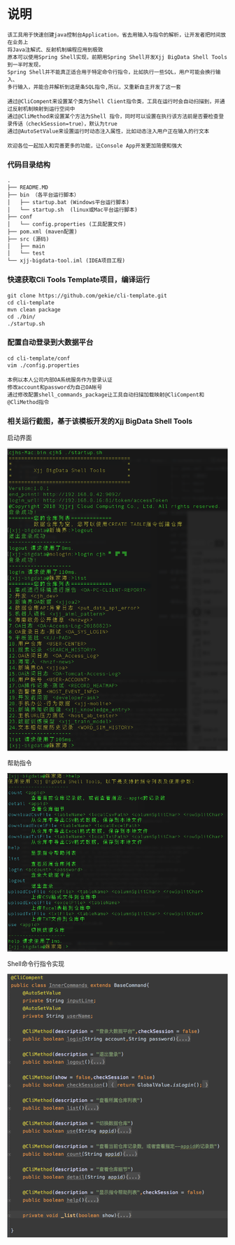 # 说明
    该工具用于快速创建java控制台Application，省去用输入与指令的解析，让开发者把时间放在业务上
    将Java注解式、反射机制编程应用到极致
    原本可以使用Spring Shell实现，前期用Spring Shell开发Xjj BigData Shell Tools到一半时发现，
    Spring Shell并不能真正适合用于特定命令行指令，比如执行一些SQL，用户可能会换行输入、
    多行输入，并能合并解析到这是条SQL指令,所以，又重新自主开发了这一套

    通过@CliCompent来设置某个类为Shell Client指令类，工具在运行时会自动扫描到，并通过反射机制映射到运行空间中
    通过@CliMethod来设置某个方法为Shell 指令，同时可以设置在执行该方法前是否要检查登录传话（checkSession=true），默认为true
    通过@AutoSetValue来设置运行时动态注入属性，比如动态注入用户正在输入的行文本

    欢迎各位一起加入和完善更多的功能，让Console App开发更加简便和强大
### 代码目录结构
    .
    ├── README.MD
    ├── bin （各平台运行脚本）
    │   ├── startup.bat (Windows平台运行脚本)
    │   └── startup.sh  (linux或Mac平台运行脚本)
    ├── conf
    │   └── config.properties (工具配置文件)
    ├── pom.xml (maven配置)
    ├── src (源码)
    │   ├── main
    │   └── test
    └── xjj-bigdata-tool.iml (IDEA项目工程)
### 快速获取Cli Tools Template项目，编译运行
    git clone https://github.com/gekie/cli-template.git
    cd cli-template
    mvn clean package
    cd ./bin/
    ./startup.sh

### 配置自动登录到大数据平台
    cd cli-template/conf
    vim ./config.properties

    本例以本人公司内部OA系统服务作为登录认证
    修改account和password为自己OA帐号
    通过修改配置shell_commands_package让工具自动扫描加载映射@CliCompent和@CliMethod指令
### 相关运行截图，基于该模板开发的Xjj BigData Shell Tools
启动界面

![startup](doc/startup.png)
    
帮助指令

![help](doc/help.png)
    
Shell命令行指令实现

![command](doc/command.png) 